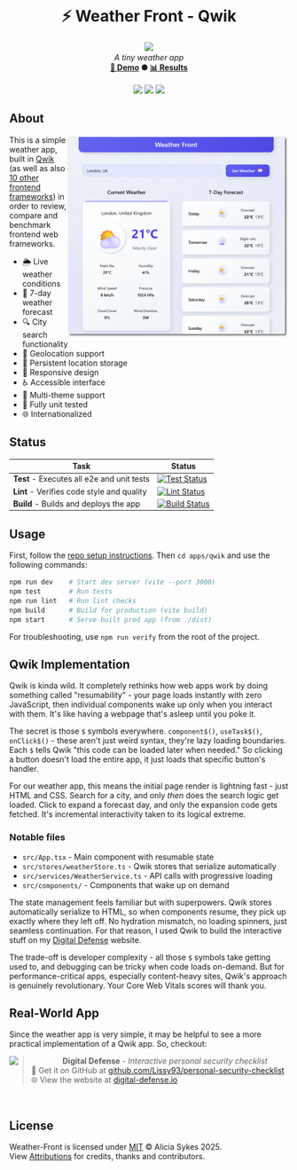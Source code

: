 <!-- start_header -->
<h1 align="center">⚡ Weather Front - Qwik</h1>

<p align="center">
  <img width="64" src="https://raw.githubusercontent.com/Lissy93/weather-front/refs/heads/main/assets/favicon.png" /><br>
  <i>A tiny weather app</i>
  <br>
  <b><a href="/">🚀 Demo</a> ● <a href="https://frontend-framework-benchmarks.as93.net">📊 Results</a></b>
  <br><br>
  <img src="https://img.shields.io/badge/Framework-Qwik-ac7ef4?logo=qwik&logoColor=fff&labelColor=ac7ef4" />
  <img src="https://img.shields.io/badge/License-MIT-AE56FF?logo=googledocs&logoColor=fff&labelColor=8A2BE2" />
  <img src="https://img.shields.io/badge/Author-Lissy93-EA4AAA?logo=githubsponsors&logoColor=fff&labelColor=E31591" />
</p>
<!-- end_header -->

<!-- start_about -->

## About

<img align="right" src="/assets/screenshot.png" width="400">

This is a simple weather app, built in [Qwik](https://qwik.builder.io/) (as well as also [10 other frontend frameworks](/)) in order to review, compare and benchmark frontend web frameworks.

- 🌦️ Live weather conditions
- 📅 7-day weather forecast
- 🔍 City search functionality
- 📍 Geolocation support
- 💾 Persistent location storage
- 📱 Responsive design
- ♿ Accessible interface
- 🎨 Multi-theme support
- 🧪 Fully unit tested
- 🌐 Internationalized

<!-- end_about -->

<!-- start_status -->

## Status

| Task | Status |
|---|---|
| **Test** - Executes all e2e and unit tests | [![Test Status](https://raw.githubusercontent.com/Lissy93/weather-front/refs/heads/badges/test-qwik.svg)](https://github.com/Lissy93/weather-front/actions/workflows/test.yml) |
| **Lint** - Verifies code style and quality | [![Lint Status](https://raw.githubusercontent.com/Lissy93/weather-front/refs/heads/badges/lint-qwik.svg)](https://github.com/Lissy93/weather-front/actions/workflows/lint.yml) |
| **Build** - Builds and deploys the app | [![Build Status](https://raw.githubusercontent.com/Lissy93/weather-front/refs/heads/badges/build-qwik.svg)](https://github.com/Lissy93/weather-front/actions/workflows/build.yml) |

<!-- end_status -->

<!-- start_usage -->

## Usage

First, follow the [repo setup instructions](https://github.com/Lissy93/weather-front?tab=readme-ov-file#usage). Then `cd apps/qwik` and use the following commands:

```bash
npm run dev    # Start dev server (vite --port 3000)
npm test       # Run tests
npm run lint   # Run lint checks
npm build      # Build for production (vite build)
npm start      # Serve built prod app (from ./dist)
```

For troubleshooting, use `npm run verify` from the root of the project.

<!-- end_usage -->

<!-- start_framework_specific -->
## Qwik Implementation

Qwik is kinda wild. It completely rethinks how web apps work by doing something called "resumability" - your page loads instantly with zero JavaScript, then individual components wake up only when you interact with them. It's like having a webpage that's asleep until you poke it.

The secret is those `$` symbols everywhere. `component$()`, `useTask$()`, `onClick$()` - these aren't just weird syntax, they're lazy loading boundaries. Each `$` tells Qwik "this code can be loaded later when needed." So clicking a button doesn't load the entire app, it just loads that specific button's handler.

For our weather app, this means the initial page render is lightning fast - just HTML and CSS. Search for a city, and only *then* does the search logic get loaded. Click to expand a forecast day, and only the expansion code gets fetched. It's incremental interactivity taken to its logical extreme.

### Notable files
- `src/App.tsx` - Main component with resumable state
- `src/stores/weatherStore.ts` - Qwik stores that serialize automatically  
- `src/services/WeatherService.ts` - API calls with progressive loading
- `src/components/` - Components that wake up on demand

The state management feels familiar but with superpowers. Qwik stores automatically serialize to HTML, so when components resume, they pick up exactly where they left off. No hydration mismatch, no loading spinners, just seamless continuation. For that reason, I used Qwik to build the interactive stuff on my [Digital Defense](https://digital-defense.io/) website.

The trade-off is developer complexity - all those `$` symbols take getting used to, and debugging can be tricky when code loads on-demand. But for performance-critical apps, especially content-heavy sites, Qwik's approach is genuinely revolutionary. Your Core Web Vitals scores will thank you.
<!-- end_framework_specific -->

<!-- start_real_world_app -->

## Real-World App
Since the weather app is very simple, it may be helpful to see a more practical implementation of a Qwik app. So, checkout:

<a href="https://github.com/Lissy93/personal-security-checklist"><img align="left" src="https://storage.googleapis.com/as93-screenshots/project-logos/digital-defense.png" width="96"></a>

> **Digital Defense** - _Interactive personal security checklist_<br>
> 🐙 Get it on GitHub at [github.com/Lissy93/personal-security-checklist](https://github.com/Lissy93/personal-security-checklist)<br>
> 🌐 View the website at [digital-defense.io](https://digital-defense.io)

<br>
<!-- end_real_world_app -->

<!-- start_license -->

## License

Weather-Front is licensed under [MIT](https://github.com/Lissy93/weather-front/blob/main/LICENSE) © Alicia Sykes 2025.<br>
View [Attributions](https://github.com/Lissy93/weather-front?tab=readme-ov-file#attributions) for credits, thanks and contributors.

<!-- end_license -->
